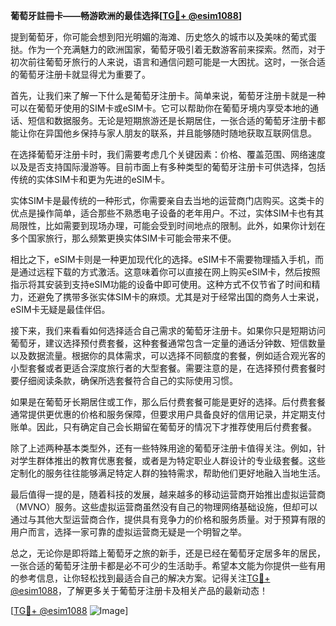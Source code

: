 **葡萄牙註冊卡——畅游欧洲的最佳选择[[TG💪+ @esim1088](https://t.me/s/esim1088)]**

提到葡萄牙，你可能会想到阳光明媚的海滩、历史悠久的城市以及美味的葡式蛋挞。作为一个充满魅力的欧洲国家，葡萄牙吸引着无数游客前来探索。然而，对于初次前往葡萄牙旅行的人来说，语言和通信问题可能是一大困扰。这时，一张合适的葡萄牙注册卡就显得尤为重要了。

首先，让我们来了解一下什么是葡萄牙注册卡。简单来说，葡萄牙注册卡就是一种可以在葡萄牙使用的SIM卡或eSIM卡。它可以帮助你在葡萄牙境内享受本地的通话、短信和数据服务。无论是短期旅游还是长期居住，一张合适的葡萄牙注册卡都能让你在异国他乡保持与家人朋友的联系，并且能够随时随地获取互联网信息。

在选择葡萄牙注册卡时，我们需要考虑几个关键因素：价格、覆盖范围、网络速度以及是否支持国际漫游等。目前市面上有多种类型的葡萄牙注册卡可供选择，包括传统的实体SIM卡和更为先进的eSIM卡。

实体SIM卡是最传统的一种形式，你需要亲自去当地的运营商门店购买。这类卡的优点是操作简单，适合那些不熟悉电子设备的老年用户。不过，实体SIM卡也有其局限性，比如需要到现场办理，可能会受到时间地点的限制。此外，如果你计划在多个国家旅行，那么频繁更换实体SIM卡可能会带来不便。

相比之下，eSIM卡则是一种更加现代化的选择。eSIM卡不需要物理插入手机，而是通过远程下载的方式激活。这意味着你可以直接在网上购买eSIM卡，然后按照指示将其安装到支持eSIM功能的设备中即可使用。这种方式不仅节省了时间和精力，还避免了携带多张实体SIM卡的麻烦。尤其是对于经常出国的商务人士来说，eSIM卡无疑是最佳伴侣。

接下来，我们来看看如何选择适合自己需求的葡萄牙注册卡。如果你只是短期访问葡萄牙，建议选择预付费套餐，这种套餐通常包含一定量的通话分钟数、短信数量以及数据流量。根据你的具体需求，可以选择不同额度的套餐，例如适合观光客的小型套餐或者更适合深度旅行者的大型套餐。需要注意的是，在选择预付费套餐时要仔细阅读条款，确保所选套餐符合自己的实际使用习惯。

如果是在葡萄牙长期居住或工作，那么后付费套餐可能是更好的选择。后付费套餐通常提供更优惠的价格和服务保障，但要求用户具备良好的信用记录，并定期支付账单。因此，只有确定自己会长期留在葡萄牙的情况下才推荐使用后付费套餐。

除了上述两种基本类型外，还有一些特殊用途的葡萄牙注册卡值得关注。例如，针对学生群体推出的教育优惠套餐，或者是为特定职业人群设计的专业级套餐。这些定制化的服务往往能够满足特定人群的独特需求，帮助他们更好地融入当地生活。

最后值得一提的是，随着科技的发展，越来越多的移动运营商开始推出虚拟运营商（MVNO）服务。这些虚拟运营商虽然没有自己的物理网络基础设施，但却可以通过与其他大型运营商合作，提供具有竞争力的价格和服务质量。对于预算有限的用户而言，选择一家可靠的虚拟运营商无疑是一个明智之举。

总之，无论你是即将踏上葡萄牙之旅的新手，还是已经在葡萄牙定居多年的居民，一张合适的葡萄牙注册卡都是必不可少的生活助手。希望本文能为你提供一些有用的参考信息，让你轻松找到最适合自己的解决方案。记得关注[TG💪+ @esim1088](https://t.me/s/esim1088)，了解更多关于葡萄牙注册卡及相关产品的最新动态！

[[TG💪+ @esim1088](https://t.me/s/esim1088) ![Image](https://i.postimg.cc/4NQfJmqS/Snipaste-2025-05-13-00-14-12.png)]